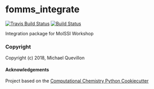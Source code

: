fomms_integrate
==============================
[//]: # (Badges)
[![Travis Build Status](https://travis-ci.org/Rmquevill/fomms_integrate.png)](https://travis-ci.org/mquevill/fomms_integrate)
[![Build Status](https://semaphoreci.com/api/v1/mquevill/fomms_integrate/branches/master/shields_badge.svg)](https://semaphoreci.com/mquevill/fomms_integrate)

Integration package for MolSSI Workshop

### Copyright

Copyright (c) 2018, Michael Quevillon


#### Acknowledgements
 
Project based on the 
[Computational Chemistry Python Cookiecutter](https://github.com/choderalab/cookiecutter-python-comp-chem)
